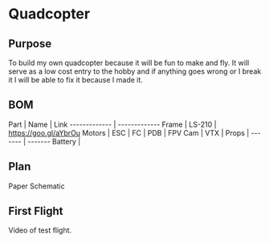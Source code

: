 # Quadcopter

## Purpose
To build my own quadcopter because it will be fun to make and fly. It will serve
 as a low cost entry to the hobby and if anything goes wrong or I break it
 I will be able to fix it because I made it.



## BOM

Part | Name | Link
------------- | -------------
Frame | LS-210 | https://goo.gl/aYbrOu
Motors |
ESC |
FC |
PDB |
FPV Cam |
VTX |
Props |
------- | -------
Battery |








## Plan
Paper Schematic

## First Flight
Video of test flight.
